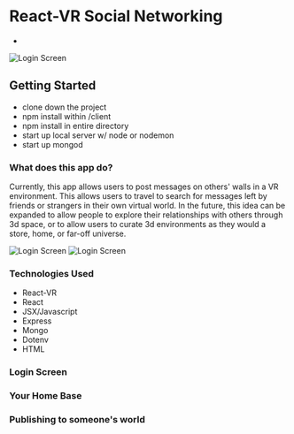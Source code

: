 # React-VR Social Networking
-

![Login Screen](https://i.imgur.com/U8vLTh5.jpg)
## Getting Started
- clone down the project
- npm install within /client
- npm install in entire directory
- start up local server w/ node or nodemon
- start up mongod

### What does this app do?
Currently, this app allows users to post messages on others' walls in a VR environment. This allows users to travel to search for messages left by friends or strangers in their own virtual world.
In the future, this idea can be expanded to allow people to explore their relationships with others through 3d space, or to allow users to curate 3d environments as they would a store, home, or far-off universe.

![Login Screen](https://i.imgur.com/KIBkHYe.jpg)
![Login Screen](https://i.imgur.com/6Ua5Rcx.png)

### Technologies Used
- React-VR
- React
- JSX/Javascript
- Express
- Mongo
- Dotenv
- HTML

### Login Screen



### Your Home Base

### Publishing to someone's world

